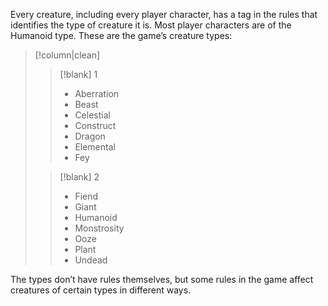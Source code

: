 Every creature, including every player character, has a tag in the rules that identifies the type of creature it is. Most player characters are of the Humanoid type. These are the game’s creature types:
> [!column|clean]
>> [!blank] 1
>> * Aberration
>> * Beast
>> * Celestial
>> * Construct
>> * Dragon
>> * Elemental
>> * Fey
>
>> [!blank] 2
>> * Fiend
>> * Giant
>> * Humanoid
>> * Monstrosity
>> * Ooze
>> * Plant
>> * Undead

The types don’t have rules themselves, but some rules in the game affect creatures of certain types in different ways.